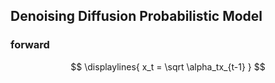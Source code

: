 ## Denoising Diffusion Probabilistic Model

### forward


$$
\displaylines{
x_t = \sqrt \alpha_tx_{t-1}
}
$$


